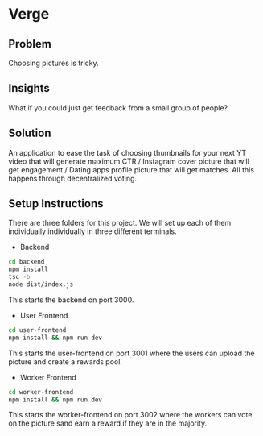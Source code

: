 # Verge

## Problem

Choosing pictures is tricky. 

## Insights

What if you could just get feedback from a small group of people?

## Solution

An application to ease the task of choosing thumbnails for your next YT video that will generate maximum CTR / Instagram cover picture that will get engagement / Dating apps profile picture that will get matches. All this happens through decentralized voting.

## Setup Instructions

There are three folders for this project. We will set up each of them individually individually in three different terminals. 

- Backend

```bash
cd backend
npm install
tsc -b
node dist/index.js
```

This starts the backend on port 3000.

- User Frontend

```bash
cd user-frontend
npm install && npm run dev
```

This starts the user-frontend on port 3001 where the users can upload the picture and create a rewards pool. 

- Worker Frontend

```bash
cd worker-frontend
npm install && npm run dev
```
This starts the worker-frontend on port 3002 where the workers can vote on the picture sand earn a reward if they are in the majority. 



